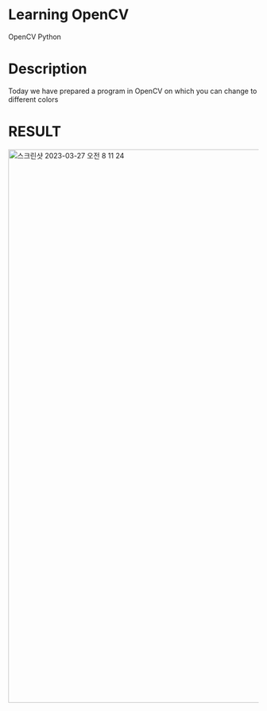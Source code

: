 # Learning OpenCV

OpenCV Python

# Description
Today we have prepared a program in OpenCV on which you can change to different colors

# RESULT

<img width="1112" alt="스크린샷 2023-03-27 오전 8 11 24" src="https://user-images.githubusercontent.com/119654152/227983422-bcff60a2-41d7-43cd-a980-f95b71f3ea39.png">

